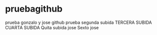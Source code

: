 # pruebagithub
prueba gonzalo y jose github 
prueba segunda subida
TERCERA SUBIDA
CUARTA SUBIDA
Quita subida jose
Sexto jose
